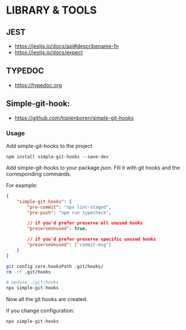 # LIBRARY & TOOLS

## JEST

- https://jestjs.io/docs/api#describename-fn
- https://jestjs.io/docs/expect

## TYPEDOC

- https://typedoc.org

## Simple-git-hook:

- https://github.com/toplenboren/simple-git-hooks

### Usage

Add simple-git-hooks to the project

```
npm install simple-git-hooks --save-dev
```

Add simple-git-hooks to your package.json. Fill it with git hooks and the
corresponding commands.

For example:

```json
{ 
    "simple-git-hooks": { 
        "pre-commit": "npx lint-staged", 
        "pre-push": "npm run typecheck",

        // if you'd prefer preserve all unused hooks
        "preserveUnused": true,

        // if you'd prefer preserve specific unused hooks
        "preserveUnused": ["commit-msg"]
    }
}
```

```bash
git config core.hooksPath .git/hooks/
rm -rf .git/hooks
```

```bash
# Update ./git/hooks
npx simple-git-hooks
```

Now all the git hooks are created.

if you change configuration:

```bash
npx simple-git-hooks
```
